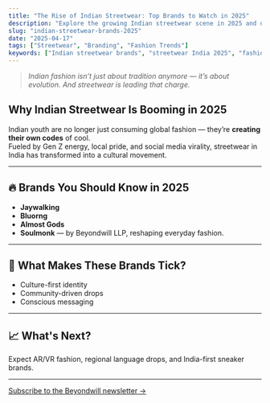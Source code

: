 ```yaml
---
title: "The Rise of Indian Streetwear: Top Brands to Watch in 2025"
description: "Explore the growing Indian streetwear scene in 2025 and discover the most exciting homegrown fashion brands shaping Gen Z style."
slug: "indian-streetwear-brands-2025"
date: "2025-04-17"
tags: ["Streetwear", "Branding", "Fashion Trends"]
keywords: ["Indian streetwear brands", "streetwear India 2025", "fashion startups", "Gen Z fashion"]
---
```


> _Indian fashion isn’t just about tradition anymore — it’s about evolution. And streetwear is leading that charge._

## Why Indian Streetwear Is Booming in 2025

Indian youth are no longer just consuming global fashion — they’re **creating their own codes** of cool.  
Fueled by Gen Z energy, local pride, and social media virality, streetwear in India has transformed into a cultural movement.

---

## 🔥 Brands You Should Know in 2025

- **Jaywalking**
- **Bluorng**
- **Almost Gods**
- **Soulmonk** — by Beyondwill LLP, reshaping everyday fashion.

---

## 🧠 What Makes These Brands Tick?

- Culture-first identity
- Community-driven drops
- Conscious messaging

---

## 📈 What's Next?

Expect AR/VR fashion, regional language drops, and India-first sneaker brands.

---

[Subscribe to the Beyondwill newsletter →](/#newsletter)
